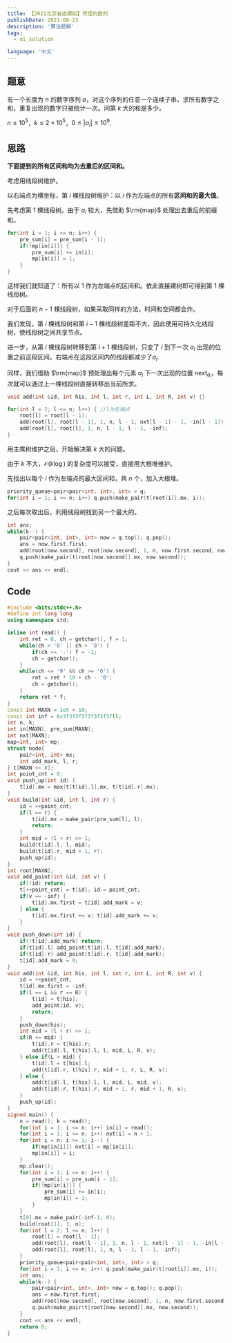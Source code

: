 ```yaml
---
title: 【2021北京省选模拟】奇怪的数列
publishDate: 2021-08-23
description: '算法题解'
tags:
  - oi_solution

language: '中文'
---
```


## 题意

有一个长度为 $n$ 的数字序列 $a$，对这个序列的任意一个连续子串，求所有数字之和，重复出现的数字只被统计一次。问第 $k$ 大的和是多少。

$n\leq 10^5$，$k\leq 2\times 10^5$，$0\leq |a_i|\leq 10^9$.

## 思路

**下面提到的所有区间和均为去重后的区间和。**

考虑用线段树维护。

以右端点为横坐标，第 $i$ 棵线段树维护：以 $i$ 作为左端点的所有**区间和的最大值**。

先考虑第 $1$ 棵线段树。由于 $a_i$ 较大，先借助 $\rm{map}$ 处理出去重后的前缀和。

```cpp
for(int i = 1; i <= n; i++) {
    pre_sum[i] = pre_sum[i - 1];
    if(!mp[in[i]]) {
        pre_sum[i] += in[i];
        mp[in[i]] = 1;
    }
}
```

这样我们就知道了：所有以 $1$ 作为左端点的区间和。依此直接建树即可得到第 $1$ 棵线段树。

对于后面的 $n-1$ 棵线段树，如果采取同样的方法，时间和空间都会炸。

我们发现，第 $i$ 棵线段树和第 $i-1$ 棵线段树差距不大，因此使用可持久化线段树，使线段树之间共享节点。

进一步，从第 $i$ 棵线段树转移到第 $i+1$ 棵线段树，只变了 $i$  到下一次 $a_i$ 出现的位置之前这段区间。右端点在这段区间内的线段都减少了$a_i$.

同样，我们借助 $\rm{map}$ 预处理出每个元素 $a_i$ 下一次出现的位置 $\operatorname{next}_{a_i}$，每次就可以通过上一棵线段树直接转移出当前所求。

```cpp
void add(int &id, int his, int l, int r, int L, int R, int v) {}

for(int l = 2; l <= n; l++) { //l为左端点
    root[l] = root[l - 1];
    add(root[l], root[l - 1], 1, n, l - 1, nxt[l - 1] - 1, -in[l - 1]);
    add(root[l], root[l], 1, n, l - 1, l - 1, -inf);
}
```

用主席树维护之后，开始解决第 $k$ 大的问题。

由于 $k$ 不大，$\mathcal{O}(k\log)$ 的复杂度可以接受，直接用大根堆维护。

先找出以每个 $i$ 作为左端点的最大区间和，共 $n$ 个，加入大根堆。

```cpp
priority_queue<pair<pair<int, int>, int> > q;
for(int i = 1; i <= n; i++) q.push(make_pair(t[root[i]].mx, i));
```

之后每次取出后，利用线段树找到另一个最大的。

```cpp
int ans;
while(k--) {
    pair<pair<int, int>, int> now = q.top(); q.pop();
    ans = now.first.first;
    add(root[now.second], root[now.second], 1, n, now.first.second, now.first.second, -inf);
    q.push(make_pair(t[root[now.second]].mx, now.second));
}
cout << ans << endl;
```

## Code

```cpp
#include <bits/stdc++.h>
#define int long long
using namespace std;

inline int read() {
	int ret = 0, ch = getchar(), f = 1;
	while(ch < '0' || ch > '9') {
		if(ch == '-') f = -1;
		ch = getchar();
	}
	while(ch <= '9' && ch >= '0') {
		ret = ret * 10 + ch - '0';
		ch = getchar();
	}
	return ret * f;
}
const int MAXN = 1e5 + 10;
const int inf = 0x3f3f3f3f3f3f3f3fll;
int n, k;
int in[MAXN], pre_sum[MAXN];
int nxt[MAXN];
map<int, int> mp;
struct node{
	pair<int, int> mx;
	int add_mark, l, r;
} t[MAXN << 8];
int point_cnt = 0;
void push_up(int id) {
	t[id].mx = max(t[t[id].l].mx, t[t[id].r].mx);
}
void build(int &id, int l, int r) {
	id = ++point_cnt;
	if(l == r) {
		t[id].mx = make_pair(pre_sum[l], l);
		return;
	}
	int mid = (l + r) >> 1;
	build(t[id].l, l, mid);
	build(t[id].r, mid + 1, r);
	push_up(id);
}
int root[MAXN];
void add_point(int &id, int v) {
	if(!id) return;
	t[++point_cnt] = t[id]; id = point_cnt;
	if(v == -inf) {
		t[id].mx.first = t[id].add_mark = v;
	} else {
		t[id].mx.first += v; t[id].add_mark += v;
	}
}
void push_down(int id) {
	if(!t[id].add_mark) return;
	if(t[id].l) add_point(t[id].l, t[id].add_mark);
	if(t[id].r) add_point(t[id].r, t[id].add_mark);
	t[id].add_mark = 0;
}
void add(int &id, int his, int l, int r, int L, int R, int v) {
	id = ++point_cnt;
	t[id].mx.first = -inf;
	if(l == L && r == R) {
		t[id] = t[his];
		add_point(id, v);
		return;
	}
	push_down(his);
	int mid = (l + r) >> 1;
	if(R <= mid) {
		t[id].r = t[his].r;
		add(t[id].l, t[his].l, l, mid, L, R, v);
	} else if(L > mid) {
		t[id].l = t[his].l;
		add(t[id].r, t[his].r, mid + 1, r, L, R, v);
	} else {
		add(t[id].l, t[his].l, l, mid, L, mid, v);
		add(t[id].r, t[his].r, mid + 1, r, mid + 1, R, v);
	}
	push_up(id);
}
signed main() {
	n = read(); k = read();
	for(int i = 1; i <= n; i++) in[i] = read();
	for(int i = 1; i <= n; i++) nxt[i] = n + 1;
	for(int i = n; i >= 1; i--) {
		if(mp[in[i]]) nxt[i] = mp[in[i]];
		mp[in[i]] = i;
	}
	mp.clear();
	for(int i = 1; i <= n; i++) {
		pre_sum[i] = pre_sum[i - 1];
		if(!mp[in[i]]) {
			pre_sum[i] += in[i];
			mp[in[i]] = 1;
		}
	}
	t[0].mx = make_pair(-inf-1, 0);
	build(root[1], 1, n);
	for(int l = 2; l <= n; l++) {
		root[l] = root[l - 1];
		add(root[l], root[l - 1], 1, n, l - 1, nxt[l - 1] - 1, -in[l - 1]);
 		add(root[l], root[l], 1, n, l - 1, l - 1, -inf);
	}
	priority_queue<pair<pair<int, int>, int> > q;
	for(int i = 1; i <= n; i++) q.push(make_pair(t[root[i]].mx, i));
	int ans;
	while(k--) {
		pair<pair<int, int>, int> now = q.top(); q.pop();
		ans = now.first.first;
		add(root[now.second], root[now.second], 1, n, now.first.second, now.first.second, -inf);
		q.push(make_pair(t[root[now.second]].mx, now.second));
	}
	cout << ans << endl;
	return 0;
}
```

